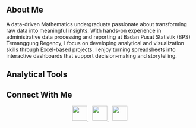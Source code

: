## About Me

A data-driven Mathematics undergraduate passionate about transforming raw data into meaningful insights. With hands-on experience in administrative data processing and reporting at Badan Pusat Statistik (BPS) Temanggung Regency, I focus on developing analytical and visualization skills through Excel-based projects. I enjoy turning spreadsheets into interactive dashboards that support decision-making and storytelling.

## Analytical Tools


## Connect With Me

<div align="center">
<a href="https://www.linkedin.com/in/fanishaheavi/" target="_blank">
  <img src="https://cdn.jsdelivr.net/gh/devicons/devicon/icons/linkedin/linkedin-original.svg" width="40" />
</a>
<a href="mailto:fanishaheavi@gmail.com" target="_blank">
  <img src="https://upload.wikimedia.org/wikipedia/commons/4/4e/Gmail_Icon.svg" width="40" style="margin-left:10px"/>
</a>
<a href="https://github.com/fheavii" target="_blank">
  <img src="https://cdn.jsdelivr.net/gh/devicons/devicon/icons/github/github-original.svg" width="40" style="margin-left:10px"/>
</a>
</div>

